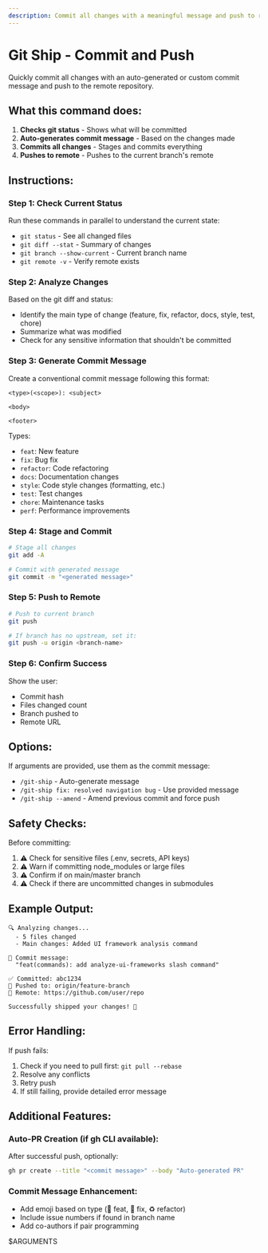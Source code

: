 ```yaml
---
description: Commit all changes with a meaningful message and push to remote repository
---
```


# Git Ship - Commit and Push

Quickly commit all changes with an auto-generated or custom commit message and push to the remote repository.

## What this command does:

1. **Checks git status** - Shows what will be committed
2. **Auto-generates commit message** - Based on the changes made
3. **Commits all changes** - Stages and commits everything
4. **Pushes to remote** - Pushes to the current branch's remote

## Instructions:

### Step 1: Check Current Status
Run these commands in parallel to understand the current state:
- `git status` - See all changed files
- `git diff --stat` - Summary of changes
- `git branch --show-current` - Current branch name
- `git remote -v` - Verify remote exists

### Step 2: Analyze Changes
Based on the git diff and status:
- Identify the main type of change (feature, fix, refactor, docs, style, test, chore)
- Summarize what was modified
- Check for any sensitive information that shouldn't be committed

### Step 3: Generate Commit Message
Create a conventional commit message following this format:
```
<type>(<scope>): <subject>

<body>

<footer>
```

Types:
- `feat`: New feature
- `fix`: Bug fix
- `refactor`: Code refactoring
- `docs`: Documentation changes
- `style`: Code style changes (formatting, etc.)
- `test`: Test changes
- `chore`: Maintenance tasks
- `perf`: Performance improvements

### Step 4: Stage and Commit
```bash
# Stage all changes
git add -A

# Commit with generated message
git commit -m "<generated message>"
```

### Step 5: Push to Remote
```bash
# Push to current branch
git push

# If branch has no upstream, set it:
git push -u origin <branch-name>
```

### Step 6: Confirm Success
Show the user:
- Commit hash
- Files changed count
- Branch pushed to
- Remote URL

## Options:

If arguments are provided, use them as the commit message:
- `/git-ship` - Auto-generate message
- `/git-ship fix: resolved navigation bug` - Use provided message
- `/git-ship --amend` - Amend previous commit and force push

## Safety Checks:

Before committing:
1. ⚠️ Check for sensitive files (.env, secrets, API keys)
2. ⚠️ Warn if committing node_modules or large files
3. ⚠️ Confirm if on main/master branch
4. ⚠️ Check if there are uncommitted changes in submodules

## Example Output:

```
🔍 Analyzing changes...
  - 5 files changed
  - Main changes: Added UI framework analysis command
  
📝 Commit message:
  "feat(commands): add analyze-ui-frameworks slash command"

✅ Committed: abc1234
🚀 Pushed to: origin/feature-branch
🔗 Remote: https://github.com/user/repo

Successfully shipped your changes! 🎉
```

## Error Handling:

If push fails:
1. Check if you need to pull first: `git pull --rebase`
2. Resolve any conflicts
3. Retry push
4. If still failing, provide detailed error message

## Additional Features:

### Auto-PR Creation (if gh CLI available):
After successful push, optionally:
```bash
gh pr create --title "<commit message>" --body "Auto-generated PR"
```

### Commit Message Enhancement:
- Add emoji based on type (🎉 feat, 🐛 fix, ♻️ refactor)
- Include issue numbers if found in branch name
- Add co-authors if pair programming

$ARGUMENTS